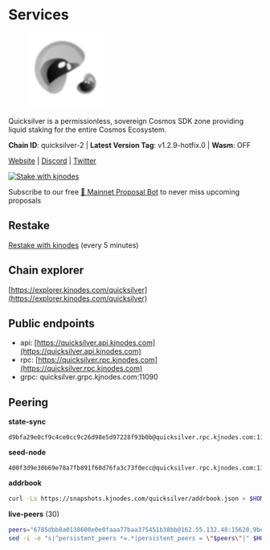 # Services

<figure><img src="https://raw.githubusercontent.com/kj89/cosmos-images/main/logos/quicksilver.png" width="150" alt=""><figcaption></figcaption></figure>

Quicksilver is a permissionless, sovereign Cosmos SDK zone providing liquid staking for the entire Cosmos Ecosystem.

**Chain ID**: quicksilver-2 | **Latest Version Tag**: v1.2.9-hotfix.0 | **Wasm**: OFF

[Website](https://quicksilver.zone) | [Discord](https://discord.gg/quicksilverprotocol) | [Twitter](https://twitter.com/quicksilverzone)

[![Stake with kjnodes](https://i.ibb.co/cr44Q8j/button-stake-with-kjnodes.png)](https://restake.app/quicksilver/quickvaloper1fqfgpwdngmmay6ah7mg9y4k7ayykpzu6l3ht2m)

Subscribe to our free [🤖 Mainnet Proposal Bot](https://t.me/kjnodes_proposal_bot) to never miss upcoming proposals

## Restake

[Restake with kjnodes](https://restake.app/quicksilver/quickvaloper1fqfgpwdngmmay6ah7mg9y4k7ayykpzu6l3ht2m) (every 5 minutes)
## Chain explorer
[https://explorer.kjnodes.com/quicksilver](https://explorer.kjnodes.com/quicksilver)

## Public endpoints

* api: [https://quicksilver.api.kjnodes.com](https://quicksilver.api.kjnodes.com)
* rpc: [https://quicksilver.rpc.kjnodes.com](https://quicksilver.rpc.kjnodes.com)
* grpc: quicksilver.grpc.kjnodes.com:11090

## Peering

**state-sync**

```text
d9bfa29e0cf9c4ce0cc9c26d98e5d97228f93b0b@quicksilver.rpc.kjnodes.com:11656
```

**seed-node**

```text
400f3d9e30b69e78a7fb891f60d76fa3c73f0ecc@quicksilver.rpc.kjnodes.com:11659
```

**addrbook**
```bash
curl -Ls https://snapshots.kjnodes.com/quicksilver/addrbook.json > $HOME/.quicksilverd/config/addrbook.json
```

**live-peers** (30)
```bash
peers="6785dbb8a0138600e0e0faaa77baa375451b38bb@162.55.132.48:15620,9bd2b7e39fb0d823402f22c90e3000fdf3cd05bf@88.99.104.180:26656,0a3860f9d3c27b34910fe8660240ae55699b55c2@84.244.95.245:26656,ae353518e6009eb48d80ccf6a006a9644e9dd309@146.19.24.101:26656,4de2811fd20d33110daf62223975beccecbe55a0@15.235.114.195:26656,1b569bf57da79df4f85d207a161a97626988af76@65.109.92.241:20026,ce593f9bffc471ba4b980a435a3e2f8eaa5b464e@34.141.1.82:26656,6f80fa3110d45fa7cf08fe7df94cf9f60da8ad4a@178.63.67.112:26656,e3dd956ac4081ba42ae3d038edd6d80ddf092751@198.199.90.99:26656,c3ec2daba16e457ca5117079f34ff49e99e7572d@65.109.94.221:35656,79b214369c8f52c2d33cf79fc1897677b24cf8cb@94.130.240.229:2000,ebafaa0d0087ecfc785b095d6a91a67a12eecd80@5.9.100.25:26656,bbb6a02a90ef98975525d9bd7137511e18edddc1@141.95.99.81:26656,e4dbb1c6075822390aa23885750b306e1a54f9b0@5.161.101.185:26656,063ff82334c29ab2ed5d9ddebd1953e7df984a58@35.213.176.209:26656,3bd708547317e9efd8d63d8a51c5bc32d11f4840@138.201.32.103:26056,cb6ae22e1e89d029c55f2cb400b0caa19cbe5523@172.111.52.50:32662,28ebd43e8c888ed069165fa035e101ae6fd7955e@139.162.191.246:26656,e726816f42831689eab9378d5d577f1d06d25716@176.9.188.21:26656,602700ce2ed57b2176514ec2ecbda079caa7a536@178.170.40.28:15620,d9bfa29e0cf9c4ce0cc9c26d98e5d97228f93b0b@65.109.88.38:11656,51070ba609ede6d7eb334b8cf0ed585f2b1ab66b@135.181.76.99:26656,0865ef3e5a613f75f17a0092bd47e71d8c171124@51.222.44.116:15656,d11e03ee30496ef827383d5dcbbc55e7b3171189@35.240.184.52:26656,3b3c0037090a1b5ef9f7ac58ff79f33dffdd188a@65.108.231.124:15656,3394976851c8a06002989572119925f6d839a980@51.195.234.250:26656,225a08945298003a397eb6a51854525948fd9a5b@162.55.245.149:2010,03b3e3093b6cd33fba9f00cea6c2a560f89c61d6@195.14.6.2:26656,443ad7c991b2915b620673b10206c92e2b4040e0@173.67.177.120:26656,06230bbaabb6c9c6223275b57d8e10fc609ae7ba@51.89.7.184:26633"
sed -i -e "s|^persistent_peers *=.*|persistent_peers = \"$peers\"|" $HOME/.quicksilverd/config/config.toml
```
